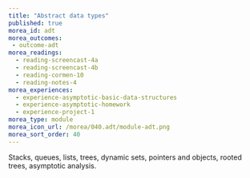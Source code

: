 ```yaml
---
title: "Abstract data types"
published: true
morea_id: adt
morea_outcomes:
 - outcome-adt
morea_readings:
  - reading-screencast-4a
  - reading-screencast-4b
  - reading-cormen-10
  - reading-notes-4
morea_experiences:
  - experience-asymptotic-basic-data-structures
  - experience-asymptotic-homework
  - experience-project-1
morea_type: module
morea_icon_url: /morea/040.adt/module-adt.png
morea_sort_order: 40
---
```


Stacks, queues, lists, trees, dynamic sets, pointers and objects, rooted trees, asymptotic analysis.
